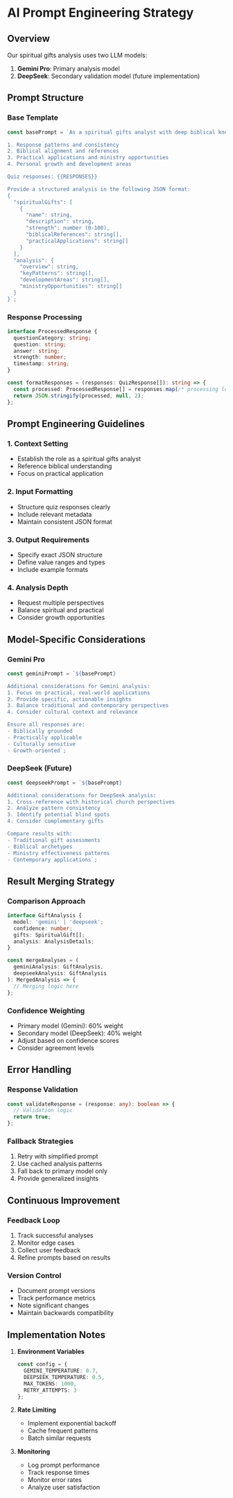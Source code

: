 # AI Prompt Engineering Strategy

## Overview

Our spiritual gifts analysis uses two LLM models:
1. **Gemini Pro**: Primary analysis model
2. **DeepSeek**: Secondary validation model (future implementation)

## Prompt Structure

### Base Template
```typescript
const basePrompt = `As a spiritual gifts analyst with deep biblical knowledge, analyze these quiz responses to identify the person's spiritual gifts. Consider:

1. Response patterns and consistency
2. Biblical alignment and references
3. Practical applications and ministry opportunities
4. Personal growth and development areas

Quiz responses: {{RESPONSES}}

Provide a structured analysis in the following JSON format:
{
  "spiritualGifts": [
    {
      "name": string,
      "description": string,
      "strength": number (0-100),
      "biblicalReferences": string[],
      "practicalApplications": string[]
    }
  ],
  "analysis": {
    "overview": string,
    "keyPatterns": string[],
    "developmentAreas": string[],
    "ministryOpportunities": string[]
  }
}`;
```

### Response Processing
```typescript
interface ProcessedResponse {
  questionCategory: string;
  question: string;
  answer: string;
  strength: number;
  timestamp: string;
}

const formatResponses = (responses: QuizResponse[]): string => {
  const processed: ProcessedResponse[] = responses.map(/* processing logic */);
  return JSON.stringify(processed, null, 2);
};
```

## Prompt Engineering Guidelines

### 1. Context Setting
- Establish the role as a spiritual gifts analyst
- Reference biblical understanding
- Focus on practical application

### 2. Input Formatting
- Structure quiz responses clearly
- Include relevant metadata
- Maintain consistent JSON format

### 3. Output Requirements
- Specify exact JSON structure
- Define value ranges and types
- Include example formats

### 4. Analysis Depth
- Request multiple perspectives
- Balance spiritual and practical
- Consider growth opportunities

## Model-Specific Considerations

### Gemini Pro
```typescript
const geminiPrompt = `${basePrompt}

Additional considerations for Gemini analysis:
1. Focus on practical, real-world applications
2. Provide specific, actionable insights
3. Balance traditional and contemporary perspectives
4. Consider cultural context and relevance

Ensure all responses are:
- Biblically grounded
- Practically applicable
- Culturally sensitive
- Growth-oriented`;
```

### DeepSeek (Future)
```typescript
const deepseekPrompt = `${basePrompt}

Additional considerations for DeepSeek analysis:
1. Cross-reference with historical church perspectives
2. Analyze pattern consistency
3. Identify potential blind spots
4. Consider complementary gifts

Compare results with:
- Traditional gift assessments
- Biblical archetypes
- Ministry effectiveness patterns
- Contemporary applications`;
```

## Result Merging Strategy

### Comparison Approach
```typescript
interface GiftAnalysis {
  model: 'gemini' | 'deepseek';
  confidence: number;
  gifts: SpiritualGift[];
  analysis: AnalysisDetails;
}

const mergeAnalyses = (
  geminiAnalysis: GiftAnalysis,
  deepseekAnalysis: GiftAnalysis
): MergedAnalysis => {
  // Merging logic here
};
```

### Confidence Weighting
- Primary model (Gemini): 60% weight
- Secondary model (DeepSeek): 40% weight
- Adjust based on confidence scores
- Consider agreement levels

## Error Handling

### Response Validation
```typescript
const validateResponse = (response: any): boolean => {
  // Validation logic
  return true;
};
```

### Fallback Strategies
1. Retry with simplified prompt
2. Use cached analysis patterns
3. Fall back to primary model only
4. Provide generalized insights

## Continuous Improvement

### Feedback Loop
1. Track successful analyses
2. Monitor edge cases
3. Collect user feedback
4. Refine prompts based on results

### Version Control
- Document prompt versions
- Track performance metrics
- Note significant changes
- Maintain backwards compatibility

## Implementation Notes

1. **Environment Variables**
   ```typescript
   const config = {
     GEMINI_TEMPERATURE: 0.7,
     DEEPSEEK_TEMPERATURE: 0.5,
     MAX_TOKENS: 1000,
     RETRY_ATTEMPTS: 3
   };
   ```

2. **Rate Limiting**
   - Implement exponential backoff
   - Cache frequent patterns
   - Batch similar requests

3. **Monitoring**
   - Log prompt performance
   - Track response times
   - Monitor error rates
   - Analyze user satisfaction 